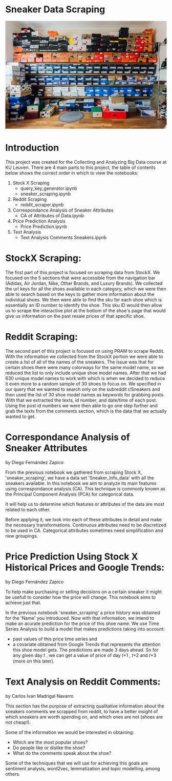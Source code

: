 # Sneaker Data Scraping

![picture](SneakerPhotos/boxes.jpeg)

# Introduction

This project was created for the Collecting and Analyzing Big Data course at KU Leuven. There are 4 main parts to this project, the table of contents below shows the correct order in which to view the notebooks:

1. Stock X Scraping
    - query_key_generator.ipynb
    - sneaker_scraping.ipynb
2. Reddit Scraping
    - reddit_scraper.ipynb
3. Correspondance Analysis of Sneaker Attributes
    - CA of Attributes of Data.ipynb
4. Price Prediction Analysis
    - Price Prediction.ipynb
5. Text Analysis
    - Text Analysis Comments Sneakers.ipynb

# StockX Scraping:

The first part of this project is focused on scraping data from StockX. We focused on the 5 sections that were accessible from the navigation bar (Adidas, Air Jordan, Nike, Other Brands, and Luxury Brands). We collected the url keys for all the shoes available in each category, which we were then able to search based on the keys to gather more information about the individual shoes. We then were able to find the sku for each shoe which is essentially an ID number to identify the shoe. This sku ID would then allow us to scrape the interactive plot at the bottom of the shoe's page that would give us information on the past resale prices of that specific shoe.

# Reddit Scraping:

The second part of this project is focused on using PRAM to scrape Reddit. With the information we collected from the StockX portion we were able to create a list of all of the names of the sneakers. The issue was that for certain shoes there were many colorways for the same model name, so we reduced the list to only include unique shoe model names. After that we had 630 unique model names to work with which is when we decided to reduce it even more to a random sample of 30 shoes to focus on. We specified in our query that we wanted to search only on the subreddit r/Sneakers and then used the list of 30 shoe model names as keywords for grabbing posts. With that we extracted the texts, id number, and date/time of each post. Using the post id numbers we were then able to go one step further and grab the texts from the comments section, which is the data that we actually wanted to get.

# Correspondance Analysis of Sneaker Attributes
by Diego Fernández Zapico

From the previous notebook we gathered from scraping Stock X, 'sneaker_scraping', we have a data set 'Sneaker_Info_data' with all the sneakers available. In this notebook we aim to analyze its main features using correspondance analysis (CA). This technique is commonly known as the Principal Component Analysis (PCA) for categorical data.

It will help us to determine which features or attributes of the data are most related to each other.

Before applying it, we look into each of these attributes in detail and make the necessary transformations. Continuous attributes need to be discretized to be used in CA. Categorical attributes sometimes need simplification and new groupings.

# Price Prediction Using Stock X Historical Prices and Google Trends:
by Diego Fernández Zapico

To help make purchasing or selling decisions on a certain sneaker it might be usefull to consider how the price will change. This notebook aims to achieve just that.

In the previous notebook 'sneaker_scraping' a price history was obtained for the 'Name' you introduced. Now with that information, we intend to make an acurate prediction for the price of this shoe name. We use Time Series Analysis to build a model that makes predictions taking into account:

- past values of this price time series and
- a covariate obtained from Google Trends that represents the attention this shoe model gets.
The predictions are made 3 days ahead. So for any given day  𝑡 , we can get a value of price of day  𝑡+1 ,  𝑡+2  and  𝑡+3  (more on this later).



# Text Analysis on Reddit Comments:
by Carlos Ivan Madrigal Navarro

This section has the purpose of extracting qualitative information about the sneakers comments we scrapped from reddit, to have a better insight of which sneakers are worth spending on, and which ones are not (shoes are not cheap!).

Some of the information we would be interested in obtaining:

- Which are the most popular shoes?
- Do people like or dislike the shoe?
- What do the comments speak about the shoe?

Some of the techniques that we will use for achieving this goals are sentiment analysis, word2vec, lemmatization and topic modelling, among others.

